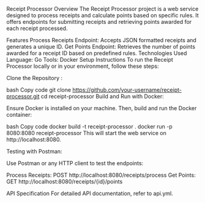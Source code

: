 Receipt Processor
Overview
The Receipt Processor project is a web service designed to process receipts and calculate points based on specific rules. It offers endpoints for submitting receipts and retrieving points awarded for each receipt processed.

Features
Process Receipts Endpoint: Accepts JSON formatted receipts and generates a unique ID.
Get Points Endpoint: Retrieves the number of points awarded for a receipt ID based on predefined rules.
Technologies Used
Language: Go
Tools: Docker
Setup Instructions
To run the Receipt Processor locally or in your environment, follow these steps:

Clone the Repository :

bash
Copy code
git clone https://github.com/your-username/receipt-processor.git
cd receipt-processor
Build and Run with Docker:

Ensure Docker is installed on your machine. Then, build and run the Docker container:

bash
Copy code
docker build -t receipt-processor .
docker run -p 8080:8080 receipt-processor
This will start the web service on http://localhost:8080.

Testing with Postman:

Use Postman or any HTTP client to test the endpoints:

Process Receipts: POST http://localhost:8080/receipts/process
Get Points: GET http://localhost:8080/receipts/{id}/points

API Specification
For detailed API documentation, refer to api.yml.
